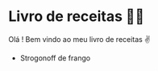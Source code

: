 # Livro de receitas :man_cook:

Olá ! Bem vindo ao meu livro de receitas :v:

- Strogonoff de frango
